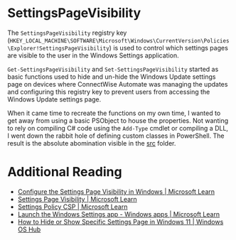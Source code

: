 # SettingsPageVisibility
The `SettingsPageVisibility` registry key (`HKEY_LOCAL_MACHINE\SOFTWARE\Microsoft\Windows\CurrentVersion\Policies\Explorer!SettingsPageVisibility`) is used to control which settings pages are visible to the user in the Windows Settings application.

`Get-SettingsPageVisibility` and `Set-SettingsPageVisibility` started as basic functions used to hide and un-hide the Windows Update settings page on devices where ConnectWise Automate was managing the updates and configuring this registry key to prevent users from accessing the Windows Update settings page.

When it came time to recreate the functions on my own time, I wanted to get away from using a basic PSObject to house the properties. Not wanting to rely on compiling C# code using the `Add-Type` cmdlet or compiling a DLL, I went down the rabbit hole of defining custom classes in PowerShell. The result is the absolute abomination visible in the [src](/src) folder.

# Additional Reading
- [Configure the Settings Page Visibility in Windows | Microsoft Learn](https://learn.microsoft.com/en-us/windows/configuration/settings/page-visibility)
- [Settings Page Visibility | Microsoft Learn](https://learn.microsoft.com/en-us/windows/iot/iot-enterprise/customize/page-visibility)
- [Settings Policy CSP | Microsoft Learn](https://learn.microsoft.com/en-us/windows/client-management/mdm/policy-csp-settings#pagevisibilitylist)
- [Launch the Windows Settings app - Windows apps | Microsoft Learn](https://learn.microsoft.com/en-us/windows/apps/develop/launch/launch-settings-app#ms-settings-uri-scheme-reference)
- [How to Hide or Show Specific Settings Page in Windows 11 | Windows OS Hub](https://woshub.com/hide-show-settings-pages-windows/)